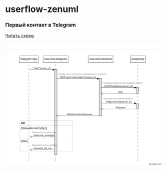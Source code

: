 # userflow-zenuml

### Первый контакт в Telegram

<a href="./Первый контакт в Telegram/schema.zenuml">Читать схему</a>

![](/Первый%20контакт%20в%20Telegram/image.png)

